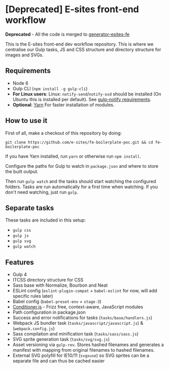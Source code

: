 # [Deprecated] E-sites front-end workflow

**Deprecated** - All the code is merged to [generator-esites-fe](https://github.com/e-sites/generator-esites-fe)

This is the E-sites front-end dev workflow repository. This is where we centralise our Gulp tasks, JS and CSS structure and directory structure for images and SVGs.

## Requirements

- Node 6
- Gulp CLI (`npm install -g gulp-cli`)
- **For Linux users**: Linux: `notify-send`/`notify-osd` should be installed (On Ubuntu this is installed per default). See [gulp-notify requirements](https://github.com/mikaelbr/gulp-notify#requirements).
- **Optional**: [Yarn](https://yarnpkg.com/en/docs/install) For faster installation of modules.

## How to use it

First of all, make a checkout of this repository by doing:

`git clone https://github.com/e-sites/fe-boilerplate-poc.git && cd fe-boilerplate-poc`

If you have Yarn installed, run `yarn` or otherwise run `npm install`.

Configure the paths for Gulp to watch in `package.json` and where to store the built output.

Then run `gulp watch` and the tasks should start watching the configured folders. Tasks are run automatically for a first time when watching. If you don't need watching, just run `gulp`.

## Separate tasks

These tasks are included in this setup:

- `gulp css`
- `gulp js`
- `gulp svg`
- `gulp watch`

## Features

- Gulp 4
- ITCSS directory structure for CSS
- Sass base with Normalize, Bourbon and Neat
- ESLint config (`eslint-plugin-compat` + `babel-eslint` for now, will add specific rules later)
- Babel config (`babel-preset-env` + `stage-3`)
- [Conditioner.js](https://github.com/rikschennink/conditioner) - Frizz free, context-aware, JavaScript modules
- Path configuration in package.json
- Success and error notifications for tasks (`tasks/base/handlers.js`)
- Webpack JS bundler task (`tasks/javascript/javascript.js`) & (`webpack.config.js`)
- Sass compilation and minification task (`tasks/sass/sass.js`)
- SVG sprite generation task (`tasks/svg/svg.js`)
- Asset versioning via `gulp-rev`. Stores hashed filenames and generates a manifest with mapping from original filenames to hashed filenames.
- External SVG polyfill for IE10/11 (`svgxuse`) so SVG sprites can be a separate file and can thus be cached easier
